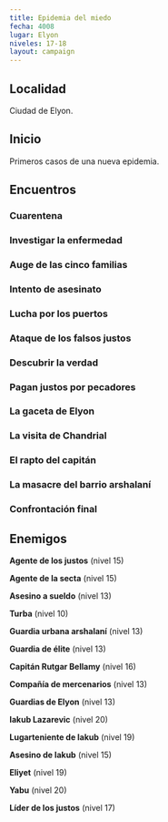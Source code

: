 ```yaml
---
title: Epidemia del miedo
fecha: 4008
lugar: Elyon
niveles: 17-18
layout: campaign
---
```


## Localidad

Ciudad de Elyon.

## Inicio

Primeros casos de una nueva epidemia.

## Encuentros

### Cuarentena

### Investigar la enfermedad

### Auge de las cinco familias

### Intento de asesinato

### Lucha por los puertos

### Ataque de los falsos justos

### Descubrir la verdad

### Pagan justos por pecadores

### La gaceta de Elyon

### La visita de Chandrial

### El rapto del capitán

### La masacre del barrio arshalaní

### Confrontación final

## Enemigos

**Agente de los justos** (nivel 15)

**Agente de la secta** (nivel 15)

**Asesino a sueldo** (nivel 13)

**Turba** (nivel 10)

**Guardia urbana arshalaní** (nivel 13)

**Guardia de élite** (nivel 13)

**Capitán Rutgar Bellamy** (nivel 16)

**Compañía de mercenarios** (nivel 13)

**Guardias de Elyon** (nivel 13)

**Iakub Lazarevic** (nivel 20)

**Lugarteniente de Iakub** (nivel 19)

**Asesino de Iakub** (nivel 15)

**Eliyet** (nivel 19)

**Yabu** (nivel 20)

**Líder de los justos** (nivel 17)